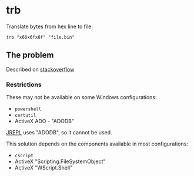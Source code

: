 # trb

Translate bytes from hex line to file:

```batch
trb "x66x6fx6f" "file.bin"
```

## The problem

Described on [stackoverflow](https://stackoverflow.com/questions/47750732/write-hex-values-to-file-in-windows-batch)

### Restrictions

These may not be available on some Windows configurations:
* `powershell`
* `certutil`
* ActiveX ADO - "ADODB"

[JREPL](https://www.dostips.com/forum/viewtopic.php?f=3&t=6044) uses "ADODB",
so it cannot be used.

This solution depends on the components available in most configurations:
* `cscript`
* ActiveX "Scripting.FileSystemObject"
* ActiveX "WScript.Shell"
